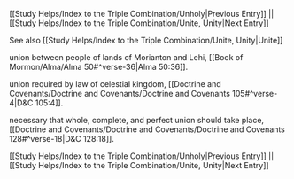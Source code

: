 [[Study Helps/Index to the Triple Combination/Unholy|Previous Entry]]  ||  [[Study Helps/Index to the Triple Combination/Unite, Unity|Next Entry]]

 See also [[Study Helps/Index to the Triple Combination/Unite, Unity|Unite]]

 union between people of lands of Morianton and Lehi, [[Book of Mormon/Alma/Alma 50#^verse-36|Alma 50:36]].

 union required by law of celestial kingdom, [[Doctrine and Covenants/Doctrine and Covenants/Doctrine and Covenants 105#^verse-4|D&C 105:4]].

 necessary that whole, complete, and perfect union should take place, [[Doctrine and Covenants/Doctrine and Covenants/Doctrine and Covenants 128#^verse-18|D&C 128:18]].

[[Study Helps/Index to the Triple Combination/Unholy|Previous Entry]]  ||  [[Study Helps/Index to the Triple Combination/Unite, Unity|Next Entry]]